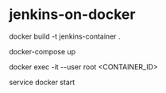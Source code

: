 # jenkins-on-docker

docker build -t jenkins-container .

docker-compose up

docker exec -it --user root <CONTAINER_ID>

service docker start
